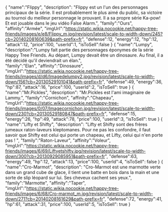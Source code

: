 {
    "name":"Flippy",
    "description": "Flippy est un l'un des personnages principaux de la série. Il est probablement le plus aimé du public, sa victoire au tournoi du meilleur personnage le prouvant. Il a sa propre série Ka-pow! Et est jouable dans le jeu vidéo False Alarm.",
    "family":"Ours",
    "affinity":"Armée",
    "imgUrl":"https://static.wikia.nocookie.net/happy-tree-friends/images/e/e8/Flippy_m.jpg/revision/latest/scale-to-width-down/245?cb=20140208160639&path-prefix=fr",
    "defense":12,
    "energy":12,
    "hp":12,
    "attack":12,
    "price":100,
    "userId":1,
    "isToSell":false
}
{
    "name":"Lumpy",
    "description":"Lumpy fait partie des personnages éponymes de la série Happy Tree Friends. Au départ, Lumpy devait être un dinosaure. Au final, il a été décidé qu'il deviendrait un élan.",  
    "family":"Elan",
    "affinity":"Dinosaure",
    "imgUrl":"https://static.wikia.nocookie.net/happy-tree-friends/images/d/d6/Imagedelumpy2.jpg/revision/latest/scale-to-width-down/156?cb=20130529101041&path-prefix=fr",
    "defense":49,
    "energy":36,
    "hp":87,
    "attack":16,
    "price":100,
    "userId":2,
    "isToSell": true
}
{
    "name":"Mr.Pickles",
    "description": "Mr.Pickles est l'ami imaginaire de Lammy.",
    "family":"Cornichon",
    "affinity":"Chapeau",
    "imgUrl":"https://static.wikia.nocookie.net/happy-tree-friends/images/0/07/Imagecornichon.jpg/revision/latest/scale-to-width-down/230?cb=20130529180847&path-prefix=fr",
    "defense":15,
    "energy":26,
    "hp":49,
    "attack":78,
    "price":100,
    "userId":3,
    "isToSell": true
}
{
    "name":"Lifty et Shifty",
    "description": "Lifty et Shifty sont des frères jumeaux raton-laveurs kleptomanes. Pour ne pas les confondre, il faut savoir que Shifty est celui qui porte un chapeau, et Lifty, celui qui n'en porte pas ! ",
    "family":"Raton-Laveur",
    "affinity":"Voleur",
    "imgUrl":"https://static.wikia.nocookie.net/happy-tree-friends/images/6/69/Liftyetshifty.jpg/revision/latest/scale-to-width-down/300?cb=20130929085951&path-prefix=fr",
    "defense":63,
    "energy":49,
    "hp":12,
    "attack":13,
    "price":100,
    "userId":4,
    "isToSell": false
}
{
    "name":"Cro-Marmot",
    "description": "Cro-Marmot est une marmotte verte dans un grand cube de glace, il tient une batte en bois dans la main et une sorte de slip léopard sur lui. Ses cheveux cachent ses yeux.",
    "family":"Marmotte",
    "affinity":"Taper",
    "imgUrl":"https://static.wikia.nocookie.net/happy-tree-friends/images/6/68/Cro-marmot_m.jpg/revision/latest/scale-to-width-down/271?cb=20140208161629&path-prefix=fr",
    "defense":72,
    "energy":41,
    "hp":61,
    "attack":31,
    "price":100,
    "userId":5,
    "isToSell": true
}
